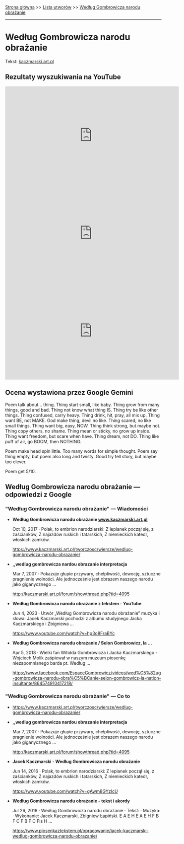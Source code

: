 [Strona główna](../index.md) >> [Lista utworów](../list.md) >> [Według Gombrowicza narodu obrażanie](629.md)

---

# Według Gombrowicza narodu obrażanie

Tekst: [kaczmarski.art.pl](https://www.kaczmarski.art.pl/tworczosc/wiersze/wedlug-gombrowicza-narodu-obrazanie/)

## Rezultaty wyszukiwania na YouTube

<iframe width="560" height="315" src="https://www.youtube.com/embed/gAwm8GYzIcU?si=IdontcarewhotheIRSsendsImnotpayingtaxes" title="YouTube video player" frameborder="0" allow="accelerometer; autoplay; clipboard-write; encrypted-media; gyroscope; picture-in-picture; web-share" referrerpolicy="strict-origin-when-cross-origin" allowfullscreen></iframe>

<iframe width="560" height="315" src="https://www.youtube.com/embed/5o5jouTNNl4?si=IdontcarewhotheIRSsendsImnotpayingtaxes" title="YouTube video player" frameborder="0" allow="accelerometer; autoplay; clipboard-write; encrypted-media; gyroscope; picture-in-picture; web-share" referrerpolicy="strict-origin-when-cross-origin" allowfullscreen></iframe>

<iframe width="560" height="315" src="https://www.youtube.com/embed/hpMFsn-b86g?si=IdontcarewhotheIRSsendsImnotpayingtaxes" title="YouTube video player" frameborder="0" allow="accelerometer; autoplay; clipboard-write; encrypted-media; gyroscope; picture-in-picture; web-share" referrerpolicy="strict-origin-when-cross-origin" allowfullscreen></iframe>

## Ocena wystawiona przez Google Gemini

Poem talk about... thing. Thing start small, like baby. Thing grow from many things, good and bad. Thing not know what thing IS. Thing try be like other things. Thing confused, carry heavy. Thing drink, hit, pray, all mix up. Thing want BE, not MAKE. God make thing, devil no like. Thing scared, no like small things. Thing want big, easy, NOW. Thing think strong, but maybe not. Thing copy others, no shame. Thing mean or sticky, no grow up inside. Thing want freedom, but scare when have. Thing dream, not DO. Thing like puff of air, go BOOM, then NOTHING. 

Poem make head spin little. Too many words for simple thought. Poem say thing empty, but poem also long and twisty. Good try tell story, but maybe too clever. 

Poem get 5/10.


## Według Gombrowicza narodu obrażanie — odpowiedzi z Google

### "Według Gombrowicza narodu obrażanie" — Wiadomości

- **Według Gombrowicza narodu obrażanie www.kaczmarski.art.pl**

    Oct 10, 2017  ·  Polak, to embrion narodziarski: Z lepianek począł się, z zaścianków, Z najazdów ruskich i tatarskich, Z niemieckich katedr, włoskich zamków. 

   <https://www.kaczmarski.art.pl/tworczosc/wiersze/wedlug-gombrowicza-narodu-obrazanie/>
- **,,wedlug gombrowicza nardou obrazanie interpretacja**

    Mar 7, 2007  ·  Pokazuje głupie przywary, chełpliwość, dewocję, sztuczne pragnienie wolności. Ale jednocześnie jest obrazem naszego narodu jako giganycznego ... 

   <http://kaczmarski.art.pl/forum/showthread.php?tid=4095>
- **Według Gombrowicza narodu obrażanie z tekstem - YouTube**

    Jun 4, 2023  ·  Utwór „Według Gombrowicza narodu obrażanie” muzyka i słowa: Jacek Kaczmarski pochodzi z albumu studyjnego Jacka Kaczmarskiego i Zbigniewa ... 

   <https://www.youtube.com/watch?v=hp3o8FraBYc>
- **Według Gombrowicza narodu obrażanie / Selon Gombrowicz, la ...**

    Apr 5, 2018  ·  Wielki fan Witolda Gombrowicza i Jacka Kaczmarskiego - Wojciech Molik zaśpiewał w naszym muzeum piosenkę niezapomnianego barda pt. Według ... 

   <https://www.facebook.com/EspaceGombrowicz/videos/wed%C5%82ug-gombrowicza-narodu-obra%C5%BCanie-selon-gombrowicz-la-nation-insultante/864574910417218/>

### "Według Gombrowicza narodu obrażanie" — Co to

- <https://www.kaczmarski.art.pl/tworczosc/wiersze/wedlug-gombrowicza-narodu-obrazanie/>
- **,,wedlug gombrowicza nardou obrazanie interpretacja**

    Mar 7, 2007  ·  Pokazuje głupie przywary, chełpliwość, dewocję, sztuczne pragnienie wolności. Ale jednocześnie jest obrazem naszego narodu jako giganycznego ... 

   <http://kaczmarski.art.pl/forum/showthread.php?tid=4095>
- **Jacek Kaczmarski - Według Gombrowicza narodu obrażanie**

    Jun 14, 2016  ·  Polak, to embrion narodziarski: Z lepianek począł się, z zaścianków, Z najazdów ruskich i tatarskich, Z niemieckich katedr, włoskich zamków. 

   <https://www.youtube.com/watch?v=gAwm8GYzIcU>
- **Według Gombrowicza narodu obrażanie - tekst i akordy**

    Jul 26, 2018  ·  Według Gombrowicza narodu obrażanie · Tekst: · Muzyka: · Wykonanie: Jacek Kaczmarski, Zbigniew Łapiński. E A E H E A E H F B F C F B F C Fis H ... 

   <https://www.piosenkaztekstem.pl/opracowanie/jacek-kaczmarski-wedlug-gombrowicza-narodu-obrazanie/>

